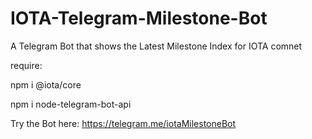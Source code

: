 # IOTA-Telegram-Milestone-Bot
A Telegram Bot that shows the Latest Milestone Index for IOTA comnet


require: 

npm i @iota/core

npm i node-telegram-bot-api

Try the Bot here: https://telegram.me/iotaMilestoneBot
